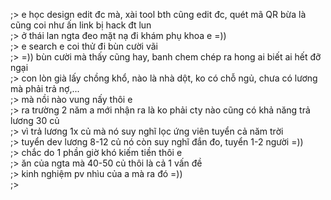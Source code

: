 ;> e học design edit đc mà, xài tool bth cũng edit đc, quét mã QR bừa là cũng coi như ấn link bị hack đt lun<br>
;> ở thái lan ngta đeo mặt nạ đi khám phụ khoa e =))<br>
;> e search e coi thử đi bùn cười vãi<br>
;> =)) bùn cười mà thấy cũng hay, banh chem chép ra hong ai biết ai hết đỡ ngại<br>
;> con lòn già lấy chồng khổ, nào là nhà dột, ko có chỗ ngủ, chưa có lương mà phải trả nợ,...<br>
;> mà nồi nào vung nấy thôi e<br>
;> ra trường 2 năm a mới nhận ra là ko phải cty nào cũng có khả năng trả lương 30 củ<br>
;> vì trả lương 1x củ mà nó suy nghĩ lọc ứng viên tuyển cả năm trời<br>
;> tuyển dev lương 8-12 củ nó còn suy nghĩ đắn đo, tuyển 1-2 người =))<br>
;> chắc do 1 phần giờ khó kiếm tiền thôi e<br>
;> ăn của ngta mà 40-50 củ thôi là cả 1 vấn đề<br>
;> kinh nghiệm pv nhìu của a mà ra đó =))<br>
;> 
